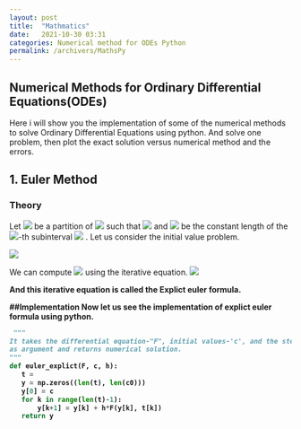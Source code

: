 ```yaml
---
layout: post
title:  "Mathmatics"
date:   2021-10-30 03:31
categories: Numerical method for ODEs Python
permalink: /archivers/MathsPy
---
```

## Numerical Methods for Ordinary Differential Equations(ODEs)

Here i will show you the implementation of some of the numerical methods to solve Ordinary Differential Equations using python. And solve one problem, then plot the exact solution versus numerical method and the errors.

## 1. Euler Method
### Theory 
Let <img src="https://latex.codecogs.com/svg.latex?\normalsize&space;t_k"/> be a partition of <img src="https://latex.codecogs.com/svg.latex?\normalsize&space;[a,b]"/> such that <img src="https://latex.codecogs.com/svg.latex?\normalsize&space;a=t_0<t_1<\cdots<t_{N-1}<t_{N}=b"/> and <img src="https://latex.codecogs.com/svg.latex?\normalsize;H"/> 
be the constant length of the <img src="https://latex.codecogs.com/svg.latex?\normalsize&space;k"/>-th subinterval <img src="https://latex.codecogs.com/svg.latex\normalsize&space;H = t_k - t_{k-1}"/>
. Let us consider the initial value problem.

<img src="https://latex.codecogs.com/svg.latex?\Large&space;\begin{equation}
  \begin{cases}
    y' = F(y, t),      & \quad \text{on } [a, b]\\\\
    y(a) = c,
  \end{cases}
\end{equation}"/>

We can compute <img src="https://latex.codecogs.com/svg.latex?\normalsize&space;y_{k+1}"/> using the iterative equation.<b>
<img src="https://latex.codecogs.com/svg.latex?\normalsize&space;y_{k+1} = y_k + HF(y_k, t_k)"/>

And this iterative equation is called the Explict euler formula.
  
 ##Implementation
  Now let us see the implementation of explict euler formula using python.
 ```python
  """
It takes the differential equation-"F", initial values-'c', and the step size-'h'
as argument and returns numerical solution.
"""
def euler_explict(F, c, h):
    t = 
    y = np.zeros((len(t), len(c0)))
    y[0] = c
    for k in range(len(t)-1):
        y[k+1] = y[k] + h*F(y[k], t[k])
    return y               
```
